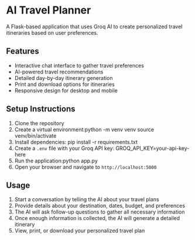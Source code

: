 # AI Travel Planner

A Flask-based application that uses Groq AI to create personalized travel itineraries based on user preferences.

## Features

- Interactive chat interface to gather travel preferences
- AI-powered travel recommendations
- Detailed day-by-day itinerary generation
- Print and download options for itineraries
- Responsive design for desktop and mobile

## Setup Instructions

1. Clone the repository
2. Create a virtual environment:python -m venv venv source 
                                venv/bin/activate
3. Install dependencies: pip install -r requirements.txt
4. Create a `.env` file with your Groq API key: GROQ_API_KEY=your-api-key-here
5. Run the application:python app.py
6. Open your browser and navigate to `http://localhost:5000`

## Usage

1. Start a conversation by telling the AI about your travel plans
2. Provide details about your destination, dates, budget, and preferences
3. The AI will ask follow-up questions to gather all necessary information
4. Once enough information is collected, the AI will generate a detailed itinerary
5. View, print, or download your personalized travel plan
